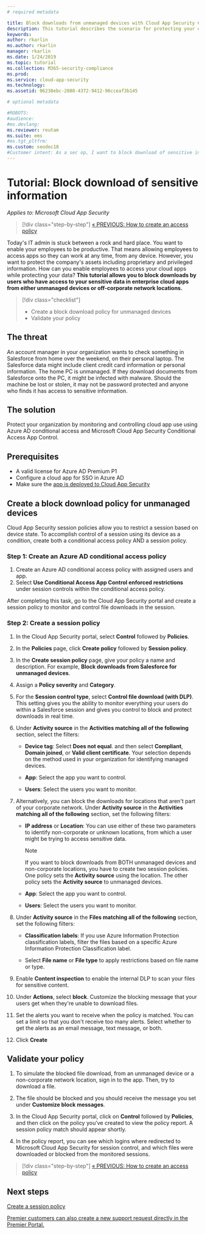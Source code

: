 ```yaml
---
# required metadata

title: Block downloads from unmanaged devices with Cloud App Security Conditional Access App Control
description: This tutorial describes the scenario for protecting your organization against downloads of sensitive data by unmanaged devices using Azure AD reverse proxy capabilities.
keywords:
author: rkarlin
ms.author: rkarlin
manager: rkarlin
ms.date: 1/24/2019
ms.topic: tutorial
ms.collection: M365-security-compliance
ms.prod:
ms.service: cloud-app-security
ms.technology:
ms.assetid: 06238ebc-2088-4372-9412-96cceaf3b145

# optional metadata

#ROBOTS:
#audience:
#ms.devlang:
ms.reviewer: reutam
ms.suite: ems
#ms.tgt_pltfrm:
ms.custom: seodec18
#Customer intent: As a sec op, I want to block download of sensitive information so that I can control where my sensitive information is shared.
---
```

# Tutorial: Block download of sensitive information 

*Applies to: Microsoft Cloud App Security*

>[!div class="step-by-step"]
[« PREVIOUS: How to create an access policy](access-policy-aad.md)

Today's IT admin is stuck between a rock and hard place. You want to enable your employees to be productive. That means allowing employees to access apps so they can work at any time, from any device. However, you want to protect the company's assets including proprietary and privileged information. How can you enable employees to access your cloud apps while protecting your data? **This tutorial allows you to block downloads by users who have access to your sensitive data in enterprise cloud apps from either unmanaged devices or off-corporate network locations.**

> [!div class="checklist"]
> * Create a block download policy for unmanaged devices
> * Validate your policy


## The threat

An account manager in your organization wants to check something in Salesforce from home over the weekend, on their personal laptop. The Salesforce data might include client credit card information or personal information. The home PC is unmanaged. If they download documents from Salesforce onto the PC, it might be infected with malware. Should the machine be lost or stolen, it may not be password protected and anyone who finds it has access to sensitive information.

## The solution

Protect your organization by monitoring and controlling cloud app use using Azure AD conditional access and Microsoft Cloud App Security Conditional Access App Control.  

## Prerequisites

- A valid license for Azure AD Premium P1
- Configure a cloud app for SSO in Azure AD  
- Make sure the [app is deployed to Cloud App Security](proxy-deployment-aad.md)

## Create a block download policy for unmanaged devices  

Cloud App Security session policies allow you to restrict a session based on device state. To accomplish control of a session using its device as a condition, create both a conditional access policy AND a session policy.

### Step 1: Create an Azure AD conditional access policy

1. Create an Azure AD conditional access policy with assigned users and app.
2. Select **Use Conditional Access App Control enforced restrictions** under session controls within the conditional access policy.

After completing this task, go to the Cloud App Security portal and create a session policy to monitor and control file downloads in the session.

### Step 2: Create a session policy

1. In the Cloud App Security portal, select **Control** followed by **Policies**. 

2. In the **Policies** page, click **Create policy** followed by **Session policy**.
 
3. In the **Create session policy** page, give your policy a name and description. For example, **Block downloads from Salesforce for unmanaged devices**.

4. Assign a **Policy severity** and **Category**.

5. For the **Session control type**, select **Control file download (with DLP)**. This setting gives you the ability to monitor everything your users do within a Salesforce session and gives you control to block and protect downloads in real time.

6. Under **Activity source** in the **Activities matching all of the following** section, select the filters: 

   - **Device tag**: Select **Does not equal**. and then select **Compliant**,  **Domain joined**, or **Valid client certificate**. Your selection depends on the method used in your organization for identifying managed devices. 

   - **App**: Select the app you want to control.  

   - **Users**: Select the users you want to monitor.  

7. Alternatively, you can block the downloads for locations that aren't part of your corporate network. Under **Activity source** in the **Activities matching all of the following** section, set the following filters:

   - **IP address** or **Location**: You can use either of these two parameters to identify non-corporate or unknown locations, from which a user might be trying to access sensitive data.

     > [!NOTE]
     > If you want to block downloads from BOTH unmanaged devices and non-corporate locations, you have to create two session policies. One policy sets the **Activity source** using the location. The other policy sets the **Activity source** to unmanaged devices.

   - **App**: Select the app you want to control.

   - **Users**: Select the users you want to monitor.  

8. Under **Activity source** in the **Files matching all of the following** section, set the following filters: 

   - **Classification labels**: If you use Azure Information Protection classification labels, filter the files based on a specific Azure Information Protection Classification label.

   - Select **File name** or **File type** to apply restrictions based on file name or type.
9. Enable **Content inspection** to enable the internal DLP to scan your files for sensitive content. 

10. Under **Actions**, select **block**. Customize the blocking message that your users get when they're unable to download files.  

11. Set the alerts you want to receive when the policy is matched. You can set a limit so that you don't receive too many alerts. Select whether to get the alerts as an email message, text message, or both.

12. Click **Create**  

## Validate your policy

1. To simulate the blocked file download, from an unmanaged device or a non-corporate network location, sign in to the app. Then, try to download a file.

2. The file should be blocked and you should receive the message you set under **Customize block messages**. 

3. In the Cloud App Security portal, click on **Control** followed by **Policies**, and then click on the policy you’ve created to view the policy report. A session policy match should appear shortly. 

4. In the policy report, you can see which logins where redirected to Microsoft Cloud App Security for session control, and which files were downloaded or blocked from the monitored sessions.

>[!div class="step-by-step"]
[« PREVIOUS: How to create an access policy](access-policy-aad.md)

## Next steps
  
[Create a session policy](session-policy-aad.md)   

[Premier customers can also create a new support request directly in the Premier Portal.](https://premier.microsoft.com/)  
  
  
